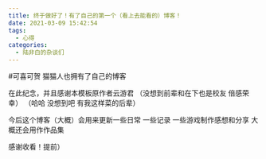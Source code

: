 ```yaml
---
title: 终于做好了！有了自己的第一个（看上去能看的）博客！
date: 2021-03-09 15:42:54
tags:
  - 心得
categories:
  - 陆非白的杂谈们
---
```

#可喜可贺 猫猫人也拥有了自己的博客

在此纪念，并且感谢本模板原作者云游君
（没想到前辈和在下也是校友 倍感荣幸）
（哈哈 没想到吧 有我这样菜的后辈）

今后这个博客（大概）会用来更新一些日常
一些记录 一些游戏制作感想和分享
大概还会用作作品集

感谢收看！提前）
